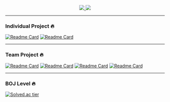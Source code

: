 
<p align="center">
  <a href="https://blog.naver.com/free_minkya">
      <img src="https://img.shields.io/badge/TECH_BLOG-000000?style=for-the-badge&logo=blog&logoColor=white"> 
  </a>
  
  <a href="https://www.notion.so/8cab7955ef7d43d0bff1b74114b06bb9">
      <img src="https://img.shields.io/badge/PORTFOLIO-000000?style=for-the-badge&logo=blog&logoColor=white"> 
  </a>
</p>


---
### Individual Project 🔥
[![Readme Card](https://github-readme-stats.vercel.app/api/pin/?username=CodingLeeSeungHoon&repo=Python_Algorithm_TeamNote)](https://github.com/CodingLeeSeungHoon/Python_Algorithm_TeamNote)
[![Readme Card](https://github-readme-stats.vercel.app/api/pin/?username=CodingLeeSeungHoon&repo=JPABulkInsertAnalysis)]( https://github.com/CodingLeeSeungHoon/JPABulkInsertAnalysis)

---
### Team Project 🔥
[![Readme Card](https://github-readme-stats.vercel.app/api/pin/?username=CodingLeeSeungHoon&repo=Hair_loss)](https://github.com/CodingLeeSeungHoon/Hair_loss)
[![Readme Card](https://github-readme-stats.vercel.app/api/pin/?username=CodingLeeSeungHoon&repo=gazuaProject)](https://github.com/CodingLeeSeungHoon/gazuaProject)
[![Readme Card](https://github-readme-stats.vercel.app/api/pin/?username=CodingLeeSeungHoon&repo=StockPricePredictor)](https://github.com/CodingLeeSeungHoon/StockPricePredictor)
[![Readme Card](https://github-readme-stats.vercel.app/api/pin/?username=CodingLeeSeungHoon&repo=NewsTitleMaker)](https://github.com/CodingLeeSeungHoon/NewsTitleMaker)

---
### BOJ Level 🔥
[![Solved.ac tier](http://mazassumnida.wtf/api/v2/generate_badge?boj=free_minkya)](https://solved.ac/free_minkya)

